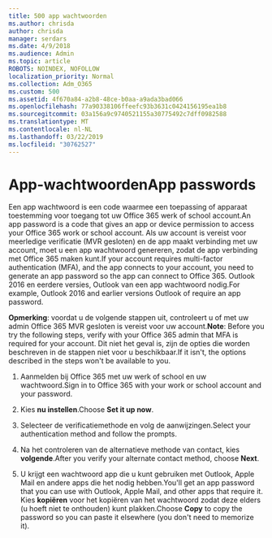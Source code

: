 ```yaml
---
title: 500 app wachtwoorden
ms.author: chrisda
author: chrisda
manager: serdars
ms.date: 4/9/2018
ms.audience: Admin
ms.topic: article
ROBOTS: NOINDEX, NOFOLLOW
localization_priority: Normal
ms.collection: Adm_O365
ms.custom: 500
ms.assetid: 4f670a84-a2b8-48ce-b0aa-a9ada3bad066
ms.openlocfilehash: 77a90338106ffeefc93b3631c0424156195ea1b8
ms.sourcegitcommit: 03a156a9c9740521155a30775492c7dff0982588
ms.translationtype: MT
ms.contentlocale: nl-NL
ms.lasthandoff: 03/22/2019
ms.locfileid: "30762527"
---
```

# <a name="app-passwords"></a><span data-ttu-id="5d853-102">App-wachtwoorden</span><span class="sxs-lookup"><span data-stu-id="5d853-102">App passwords</span></span>

<span data-ttu-id="5d853-103">Een app wachtwoord is een code waarmee een toepassing of apparaat toestemming voor toegang tot uw Office 365 werk of school account.</span><span class="sxs-lookup"><span data-stu-id="5d853-103">An app password is a code that gives an app or device permission to access your Office 365 work or school account.</span></span> <span data-ttu-id="5d853-104">Als uw account is vereist voor meerledige verificatie (MVR gesloten) en de app maakt verbinding met uw account, moet u een app wachtwoord genereren, zodat de app verbinding met Office 365 maken kunt.</span><span class="sxs-lookup"><span data-stu-id="5d853-104">If your account requires multi-factor authentication (MFA), and the app connects to your account, you need to generate an app password so the app can connect to Office 365.</span></span> <span data-ttu-id="5d853-105">Outlook 2016 en eerdere versies, Outlook van een app wachtwoord nodig.</span><span class="sxs-lookup"><span data-stu-id="5d853-105">For example, Outlook 2016 and earlier versions Outlook of require an app password.</span></span>
  
 <span data-ttu-id="5d853-106">**Opmerking**: voordat u de volgende stappen uit, controleert u of met uw admin Office 365 MVR gesloten is vereist voor uw account.</span><span class="sxs-lookup"><span data-stu-id="5d853-106">**Note**: Before you try the following steps, verify with your Office 365 admin that MFA is required for your account.</span></span> <span data-ttu-id="5d853-107">Dit niet het geval is, zijn de opties die worden beschreven in de stappen niet voor u beschikbaar.</span><span class="sxs-lookup"><span data-stu-id="5d853-107">If it isn't, the options described in the steps won't be available to you.</span></span>
  
1. <span data-ttu-id="5d853-108">Aanmelden bij Office 365 met uw werk of school en uw wachtwoord.</span><span class="sxs-lookup"><span data-stu-id="5d853-108">Sign in to Office 365 with your work or school account and your password.</span></span>
    
2. <span data-ttu-id="5d853-109">Kies **nu instellen**.</span><span class="sxs-lookup"><span data-stu-id="5d853-109">Choose **Set it up now**.</span></span>
    
3. <span data-ttu-id="5d853-110">Selecteer de verificatiemethode en volg de aanwijzingen.</span><span class="sxs-lookup"><span data-stu-id="5d853-110">Select your authentication method and follow the prompts.</span></span>
    
4. <span data-ttu-id="5d853-111">Na het controleren van de alternatieve methode van contact, kies **volgende**.</span><span class="sxs-lookup"><span data-stu-id="5d853-111">After you verify your alternate contact method, choose **Next**.</span></span>
    
5. <span data-ttu-id="5d853-112">U krijgt een wachtwoord app die u kunt gebruiken met Outlook, Apple Mail en andere apps die het nodig hebben.</span><span class="sxs-lookup"><span data-stu-id="5d853-112">You'll get an app password that you can use with Outlook, Apple Mail, and other apps that require it.</span></span> <span data-ttu-id="5d853-113">Kies **kopiëren** voor het kopiëren van het wachtwoord zodat deze elders (u hoeft niet te onthouden) kunt plakken.</span><span class="sxs-lookup"><span data-stu-id="5d853-113">Choose **Copy** to copy the password so you can paste it elsewhere (you don't need to memorize it).</span></span> 
    

